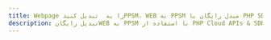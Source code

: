 ---title: Webpage را به  تبدیل کنیدPPSM، WEB به PPSM مبدل رایگان یا PHP SDKdescription: تبدیل رایگانWEB به PPSM با استفاده از PHP Cloud APIs & SDK همچنین اسناد PDF را در Cloud ایجاد، ویرایش و رندر کنید.---